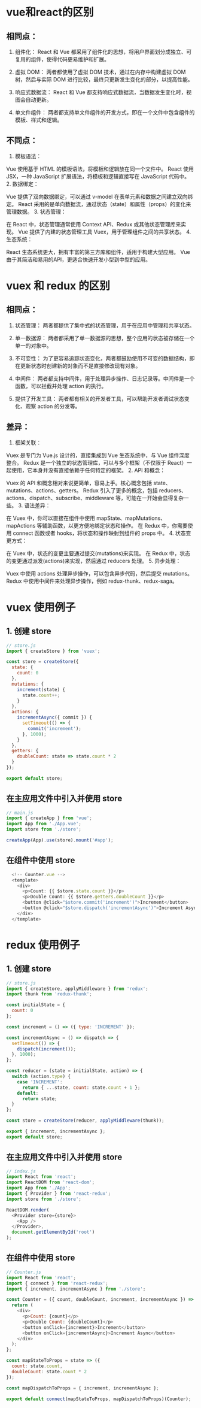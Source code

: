 # vue和react的区别

## 相同点：

1. 组件化： React 和 Vue 都采用了组件化的思想，将用户界面划分成独立、可复用的组件，使得代码更易维护和扩展。

2. 虚拟 DOM： 两者都使用了虚拟 DOM 技术，通过在内存中构建虚拟 DOM 树，然后与实际 DOM 进行比较，最终只更新发生变化的部分，以提高性能。

3. 响应式数据流： React 和 Vue 都支持响应式数据流，当数据发生变化时，视图会自动更新。

4. 单文件组件： 两者都支持单文件组件的开发方式，即在一个文件中包含组件的模板、样式和逻辑。

## 不同点：

1. 模板语法：

  Vue 使用基于 HTML 的模板语法，将模板和逻辑放在同一个文件中。
  React 使用 JSX，一种 JavaScript 扩展语法，将模板和逻辑直接写在 JavaScript 代码中。
2. 数据绑定：

  Vue 提供了双向数据绑定，可以通过 v-model 在表单元素和数据之间建立双向绑定。
  React 采用的是单向数据流，通过状态（state）和属性（props）的变化来管理数据。
3. 状态管理：

  在 React 中，状态管理通常使用 Context API、Redux 或其他状态管理库来实现。
  Vue 提供了内建的状态管理工具 Vuex，用于管理组件之间的共享状态。
4. 生态系统：

  React 生态系统更大，拥有丰富的第三方库和组件，适用于构建大型应用。
  Vue 由于其简洁和易用的API，更适合快速开发小型到中型的应用。


# vuex 和 redux 的区别
## 相同点：

1. 状态管理： 两者都提供了集中式的状态管理，用于在应用中管理和共享状态。

2. 单一数据源： 两者都采用了单一数据源的思想，整个应用的状态被存储在一个单一的对象中。

3. 不可变性： 为了更容易追踪状态变化，两者都鼓励使用不可变的数据结构，即在更新状态时创建新的对象而不是直接修改现有对象。

4. 中间件： 两者都支持中间件，用于处理异步操作、日志记录等。中间件是一个函数，可以拦截并处理 action 的执行。

5. 提供了开发工具： 两者都有相关的开发者工具，可以帮助开发者调试状态变化、观察 action 的分发等。

## 差异：

1. 框架关联：

  Vuex 是专门为 Vue.js 设计的，直接集成到 Vue 生态系统中，与 Vue 组件深度整合。
  Redux 是一个独立的状态管理库，可以与多个框架（不仅限于 React）一起使用，它本身并没有直接依赖于任何特定的框架。
2. API 和概念：

  Vuex 的 API 和概念相对来说更简单，容易上手。核心概念包括 state、mutations、actions、getters。
  Redux 引入了更多的概念，包括 reducers、actions、dispatch、subscribe、middleware 等，可能在一开始会显得复杂一些。
3. 语法差异：

  在 Vuex 中，你可以直接在组件中使用 mapState、mapMutations、mapActions 等辅助函数，以更方便地绑定状态和操作。
  在 Redux 中，你需要使用 connect 函数或者 hooks，将状态和操作映射到组件的 props 中。
4. 状态变更方式：

  在 Vuex 中，状态的变更主要通过提交(mutations)来实现。
  在 Redux 中，状态的变更通过派发(actions)来实现，然后通过 reducers 处理。
5. 异步处理：

  Vuex 中使用 actions 处理异步操作，可以包含异步代码，然后提交 mutations。
  Redux 中使用中间件来处理异步操作，例如 redux-thunk、redux-saga。


# vuex 使用例子
## 1. 创建 store

```js
// store.js
import { createStore } from 'vuex';

const store = createStore({
  state: {
    count: 0
  },
  mutations: {
    increment(state) {
      state.count++;
    }
  },
  actions: {
    incrementAsync({ commit }) {
      setTimeout(() => {
        commit('increment');
      }, 1000);
    }
  },
  getters: {
    doubleCount: state => state.count * 2
  }
});

export default store;
```
## 在主应用文件中引入并使用 store
  
```js
// main.js
import { createApp } from 'vue';
import App from './App.vue';
import store from './store';

createApp(App).use(store).mount('#app');
```
## 在组件中使用 store
```js
  <!-- Counter.vue -->
  <template>
    <div>
      <p>Count: {{ $store.state.count }}</p>
      <p>Double Count: {{ $store.getters.doubleCount }}</p>
      <button @click="$store.commit('increment')">Increment</button>
      <button @click="$store.dispatch('incrementAsync')">Increment Async</button>
    </div>
  </template>
```


# redux 使用例子
## 1. 创建 store

```js
// store.js
import { createStore, applyMiddleware } from 'redux';
import thunk from 'redux-thunk';

const initialState = {
  count: 0
};

const increment = () => ({ type: 'INCREMENT' });

const incrementAsync = () => dispatch => {
  setTimeout(() => {
    dispatch(increment());
  }, 1000);
};

const reducer = (state = initialState, action) => {
  switch (action.type) {
    case 'INCREMENT':
      return { ...state, count: state.count + 1 };
    default:
      return state;
  }
};

const store = createStore(reducer, applyMiddleware(thunk));

export { increment, incrementAsync };
export default store;
```
## 在主应用文件中引入并使用 store
```js
// index.js
import React from 'react';
import ReactDOM from 'react-dom';
import App from './App';
import { Provider } from 'react-redux';
import store from './store';

ReactDOM.render(
  <Provider store={store}>
    <App />
  </Provider>,
  document.getElementById('root')
);

```
## 在组件中使用 store
```js
// Counter.js
import React from 'react';
import { connect } from 'react-redux';
import { increment, incrementAsync } from './store';

const Counter = ({ count, doubleCount, increment, incrementAsync }) => {
  return (
    <div>
      <p>Count: {count}</p>
      <p>Double Count: {doubleCount}</p>
      <button onClick={increment}>Increment</button>
      <button onClick={incrementAsync}>Increment Async</button>
    </div>
  );
};

const mapStateToProps = state => ({
  count: state.count,
  doubleCount: state.count * 2
});

const mapDispatchToProps = { increment, incrementAsync };

export default connect(mapStateToProps, mapDispatchToProps)(Counter);

```
